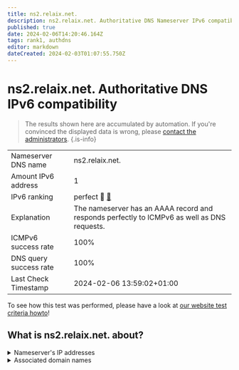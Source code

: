 ```yaml
---
title: ns2.relaix.net.
description: ns2.relaix.net. Authoritative DNS Nameserver IPv6 compatibility
published: true
date: 2024-02-06T14:20:46.164Z
tags: rank1, authdns
editor: markdown
dateCreated: 2024-02-03T01:07:55.750Z
---
```


# ns2.relaix.net. Authoritative DNS IPv6 compatibility

> The results shown here are accumulated by automation. If you're convinced the displayed data is wrong, please [contact the administrators](/howto/chat). 
{.is-info}




|   |   |
| - | - |
| Nameserver DNS name | ns2.relaix.net.
| Amount IPv6 address | 1
| IPv6 ranking | perfect :1st_place_medal: [🔗](/howto/ranking) |
| Explanation | The nameserver has an AAAA record and responds perfectly to ICMPv6 as well as DNS requests. |
| ICMPv6 success rate | 100%|
| DNS query success rate | 100% |
| Last Check Timestamp | 2024-02-06 13:59:02+01:00 |

To see how this test was performed, please have a look at [our website test criteria howto](/howto/testcriteria/authdns)!


## What is ns2.relaix.net. about?




<details>
<summary>Nameserver's IP addresses</summary>

2a00:1978:1:2::200

</details>



<details>
<summary>Associated domain names</summary>

sparkasse-aachen.de

www.relaix.net

</details>
